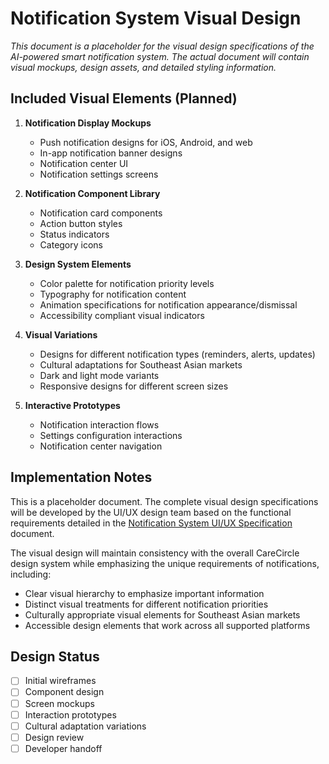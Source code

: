 # Notification System Visual Design

_This document is a placeholder for the visual design specifications of the AI-powered smart notification system. The actual document will contain visual mockups, design assets, and detailed styling information._

## Included Visual Elements (Planned)

1. **Notification Display Mockups**

   - Push notification designs for iOS, Android, and web
   - In-app notification banner designs
   - Notification center UI
   - Notification settings screens

2. **Notification Component Library**

   - Notification card components
   - Action button styles
   - Status indicators
   - Category icons

3. **Design System Elements**

   - Color palette for notification priority levels
   - Typography for notification content
   - Animation specifications for notification appearance/dismissal
   - Accessibility compliant visual indicators

4. **Visual Variations**

   - Designs for different notification types (reminders, alerts, updates)
   - Cultural adaptations for Southeast Asian markets
   - Dark and light mode variants
   - Responsive designs for different screen sizes

5. **Interactive Prototypes**
   - Notification interaction flows
   - Settings configuration interactions
   - Notification center navigation

## Implementation Notes

This is a placeholder document. The complete visual design specifications will be developed by the UI/UX design team based on the functional requirements detailed in the [Notification System UI/UX Specification](../textual/NSS-001_notification_system.md) document.

The visual design will maintain consistency with the overall CareCircle design system while emphasizing the unique requirements of notifications, including:

- Clear visual hierarchy to emphasize important information
- Distinct visual treatments for different notification priorities
- Culturally appropriate visual elements for Southeast Asian markets
- Accessible design elements that work across all supported platforms

## Design Status

- [ ] Initial wireframes
- [ ] Component design
- [ ] Screen mockups
- [ ] Interaction prototypes
- [ ] Cultural adaptation variations
- [ ] Design review
- [ ] Developer handoff
